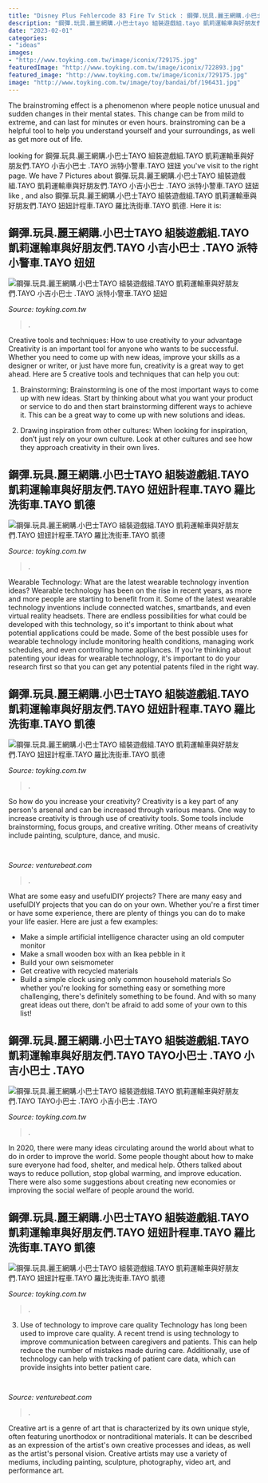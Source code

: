 ```yaml
---
title: "Disney Plus Fehlercode 83 Fire Tv Stick : 鋼彈.玩具.麗王網購.小巴士tayo 組裝遊戲組.tayo 凱莉運輸車與好朋友們.tayo 妞妞計程車.tayo 羅比洗街車.tayo 凱德"
description: "鋼彈.玩具.麗王網購.小巴士tayo 組裝遊戲組.tayo 凱莉運輸車與好朋友們.tayo 妞妞計程車.tayo 羅比洗街車.tayo 凱德"
date: "2023-02-01"
categories:
- "ideas"
images:
- "http://www.toyking.com.tw/image/iconix/729175.jpg"
featuredImage: "http://www.toyking.com.tw/image/iconix/722893.jpg"
featured_image: "http://www.toyking.com.tw/image/iconix/729175.jpg"
image: "http://www.toyking.com.tw/image/toy/bandai/bf/196431.jpg"
---
```



The brainstroming effect is a phenomenon where people notice unusual and sudden changes in their mental states. This change can be from mild to extreme, and can last for minutes or even hours. brainstroming can be a helpful tool to help you understand yourself and your surroundings, as well as get more out of life.

	

		
looking for 鋼彈.玩具.麗王網購.小巴士TAYO 組裝遊戲組.TAYO 凱莉運輸車與好朋友們.TAYO 小吉小巴士 .TAYO 派特小警車.TAYO 妞妞 you've visit to the right page. We have 7 Pictures about 鋼彈.玩具.麗王網購.小巴士TAYO 組裝遊戲組.TAYO 凱莉運輸車與好朋友們.TAYO 小吉小巴士 .TAYO 派特小警車.TAYO 妞妞 like ,  and also 鋼彈.玩具.麗王網購.小巴士TAYO 組裝遊戲組.TAYO 凱莉運輸車與好朋友們.TAYO 妞妞計程車.TAYO 羅比洗街車.TAYO 凱德. Here it is:
		
    
## 鋼彈.玩具.麗王網購.小巴士TAYO 組裝遊戲組.TAYO 凱莉運輸車與好朋友們.TAYO 小吉小巴士 .TAYO 派特小警車.TAYO 妞妞

<img loading=lazy src="http://www.toyking.com.tw/image/iconix/727768.jpg" onerror="this.onerror=null;this.src='https://tse3.mm.bing.net/th?id=OIP.d8ZsEvgicVE2qR6yVE1ozAAAAA&amp;pid=15.1';" alt="鋼彈.玩具.麗王網購.小巴士TAYO 組裝遊戲組.TAYO 凱莉運輸車與好朋友們.TAYO 小吉小巴士 .TAYO 派特小警車.TAYO 妞妞">

_Source: toyking.com.tw_

>. 

	

Creative tools and techniques: How to use creativity to your advantage
Creativity is an important tool for anyone who wants to be successful. Whether you need to come up with new ideas, improve your skills as a designer or writer, or just have more fun, creativity is a great way to get ahead. Here are 5 creative tools and techniques that can help you out:
1. Brainstorming: Brainstorming is one of the most important ways to come up with new ideas. Start by thinking about what you want your product or service to do and then start brainstorming different ways to achieve it. This can be a great way to come up with new solutions and ideas.

2. Drawing inspiration from other cultures: When looking for inspiration, don’t just rely on your own culture. Look at other cultures and see how they approach creativity in their own lives.

    
## 鋼彈.玩具.麗王網購.小巴士TAYO 組裝遊戲組.TAYO 凱莉運輸車與好朋友們.TAYO 妞妞計程車.TAYO 羅比洗街車.TAYO 凱德

<img loading=lazy src="http://www.toyking.com.tw/image/iconix/722893.jpg" onerror="this.onerror=null;this.src='https://tse2.mm.bing.net/th?id=OIP.N-YI1tHsLrdDob5vl8SYCgAAAA&amp;pid=15.1';" alt="鋼彈.玩具.麗王網購.小巴士TAYO 組裝遊戲組.TAYO 凱莉運輸車與好朋友們.TAYO 妞妞計程車.TAYO 羅比洗街車.TAYO 凱德">

_Source: toyking.com.tw_

>. 

	

Wearable Technology: What are the latest wearable technology invention ideas?
Wearable technology has been on the rise in recent years, as more and more people are starting to benefit from it. Some of the latest wearable technology inventions include connected watches, smartbands, and even virtual reality headsets. There are endless possibilities for what could be developed with this technology, so it's important to think about what potential applications could be made. Some of the best possible uses for wearable technology include monitoring health conditions, managing work schedules, and even controlling home appliances. If you're thinking about patenting your ideas for wearable technology, it's important to do your research first so that you can get any potential patents filed in the right way.

    
## 鋼彈.玩具.麗王網購.小巴士TAYO 組裝遊戲組.TAYO 凱莉運輸車與好朋友們.TAYO 妞妞計程車.TAYO 羅比洗街車.TAYO 凱德

<img loading=lazy src="http://www.toyking.com.tw/image/iconix/722503.jpg" onerror="this.onerror=null;this.src='https://tse1.mm.bing.net/th?id=OIP.wGhdjuqWRWfIaRUGIu6CgQAAAA&amp;pid=15.1';" alt="鋼彈.玩具.麗王網購.小巴士TAYO 組裝遊戲組.TAYO 凱莉運輸車與好朋友們.TAYO 妞妞計程車.TAYO 羅比洗街車.TAYO 凱德">

_Source: toyking.com.tw_

>. 

	

So how do you increase your creativity?
Creativity is a key part of any person's arsenal and can be increased through various means. One way to increase creativity is through use of creativity tools. Some tools include brainstorming, focus groups, and creative writing. Other means of creativity include painting, sculpture, dance, and music.

    
## 

<img loading=lazy src="https://venturebeat.com/wp-content/uploads/2020/05/hp-spring-5.jpg" onerror="this.onerror=null;this.src='https://tse2.mm.bing.net/th?id=OIP.fXSXyjRlr5jTrM8LdxvxWQHaFj&amp;pid=15.1';" alt="">

_Source: venturebeat.com_

>. 

	

What are some easy and usefulDIY projects?
There are many easy and usefulDIY projects that you can do on your own. Whether you're a first timer or have some experience, there are plenty of things you can do to make your life easier. Here are just a few examples: 
- Make a simple artificial intelligence character using an old computer monitor 
- Make a small wooden box with an Ikea pebble in it 
- Build your own seismometer 
- Get creative with recycled materials 
- Build a simple clock using only common household materials 
So whether you're looking for something easy or something more challenging, there's definitely something to be found. And with so many great ideas out there, don't be afraid to add some of your own to this list!

    
## 鋼彈.玩具.麗王網購.小巴士TAYO 組裝遊戲組.TAYO 凱莉運輸車與好朋友們.TAYO TAYO小巴士 .TAYO 小吉小巴士 .TAYO

<img loading=lazy src="http://www.toyking.com.tw/image/toy/bandai/bf/196431.jpg" onerror="this.onerror=null;this.src='https://tse1.mm.bing.net/th?id=OIP.puO_IpUcumsMgRc4JvmK1gAAAA&amp;pid=15.1';" alt="鋼彈.玩具.麗王網購.小巴士TAYO 組裝遊戲組.TAYO 凱莉運輸車與好朋友們.TAYO TAYO小巴士 .TAYO 小吉小巴士 .TAYO">

_Source: toyking.com.tw_

>. 

	

In 2020, there were many ideas circulating around the world about what to do in order to improve the world. Some people thought about how to make sure everyone had food, shelter, and medical help. Others talked about ways to reduce pollution, stop global warming, and improve education. There were also some suggestions about creating new economies or improving the social welfare of people around the world.

    
## 鋼彈.玩具.麗王網購.小巴士TAYO 組裝遊戲組.TAYO 凱莉運輸車與好朋友們.TAYO 妞妞計程車.TAYO 羅比洗街車.TAYO 凱德

<img loading=lazy src="http://www.toyking.com.tw/image/iconix/729175.jpg" onerror="this.onerror=null;this.src='https://tse1.mm.bing.net/th?id=OIP.5LUq8GuUvwmnELRDNfgLZQAAAA&amp;pid=15.1';" alt="鋼彈.玩具.麗王網購.小巴士TAYO 組裝遊戲組.TAYO 凱莉運輸車與好朋友們.TAYO 妞妞計程車.TAYO 羅比洗街車.TAYO 凱德">

_Source: toyking.com.tw_

>. 

	

3) Use of technology to improve care quality
Technology has long been used to improve care quality. A recent trend is using technology to improve communication between caregivers and patients. This can help reduce the number of mistakes made during care. Additionally, use of technology can help with tracking of patient care data, which can provide insights into better patient care.

    
## 

<img loading=lazy src="https://venturebeat.com/wp-content/uploads/2020/05/hp-spring-3.jpg" onerror="this.onerror=null;this.src='https://tse2.mm.bing.net/th?id=OIP.H8-F05tDCgapzlY-UoZu5gHaEy&amp;pid=15.1';" alt="">

_Source: venturebeat.com_

>. 

	

Creative art is a genre of art that is characterized by its own unique style, often featuring unorthodox or nontraditional materials. It can be described as an expression of the artist's own creative processes and ideas, as well as the artist's personal vision. Creative artists may use a variety of mediums, including painting, sculpture, photography, video art, and performance art.

